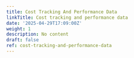 ```yaml
---
title: Cost Tracking And Performance Data
linkTitle: Cost tracking and performance data
date: '2025-04-29T17:09:00Z'
weight: 1
description: No content
draft: false
ref: cost-tracking-and-performance-data
---
```


